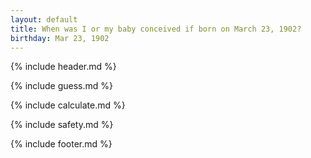 ```yaml
---
layout: default
title: When was I or my baby conceived if born on March 23, 1902?
birthday: Mar 23, 1902
---
```


{% include header.md %}

{% include guess.md %}

{% include calculate.md %}

{% include safety.md %}

{% include footer.md %}



